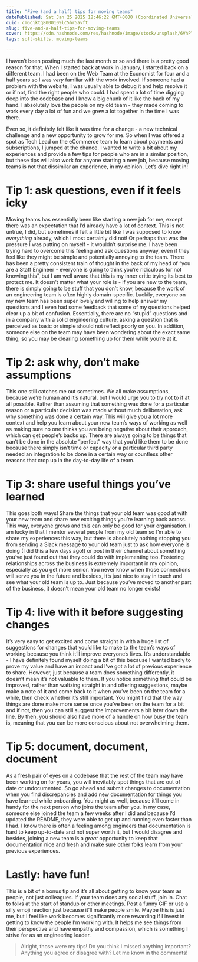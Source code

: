 ```yaml
---
title: "Five (and a half) tips for moving teams"
datePublished: Sat Jan 25 2025 18:46:22 GMT+0000 (Coordinated Universal Time)
cuid: cm6cjktq8000109lc5hr5avft
slug: five-and-a-half-tips-for-moving-teams
cover: https://cdn.hashnode.com/res/hashnode/image/stock/unsplash/6VhPY27jdps/upload/abce027e34a1c9d6d560e0e289349def.jpeg
tags: soft-skills, moving-teams

---
```


I haven’t been posting much the last month or so and there is a pretty good reason for that. When I started back at work in January, I started back on a different team. I had been on the Web Team at the Economist for four and a half years so I was *very* familiar with the work involved. If someone had a problem with the website, I was usually able to debug it and help resolve it or if not, find the right people who could. I had spent a lot of time digging deep into the codebase and I know a big chunk of it like the back of my hand. I absolutely love the people on my old team - they made coming to work every day a lot of fun and we grew a lot together in the time I was there.

Even so, it definitely felt like it was time for a change - a new technical challenge and a new opportunity to grow for me. So when I was offered a spot as Tech Lead on the eCommerce team to learn about payments and subscriptions, I jumped at the chance. I wanted to write a bit about my experiences and provide a few tips for people who are in a similar position, but these tips will also work for anyone starting a new job, because moving teams is not that dissimilar an experience, in my opinion. Let’s dive right in!

# Tip 1: ask questions, even if it feels icky

Moving teams has essentially been like starting a new job for me, except there was an expectation that I’d already have a lot of context. This is not untrue, I did, but sometimes it felt a little bit like I was supposed to know *everything* already, which I most certainly did not! Or perhaps that was the pressure I was putting on myself - it wouldn’t surprise me. I have been trying hard to overcome this feeling and ask questions anyway, even if they feel like they might be simple and potentially annoying to the team. There has been a pretty consistent train of thought in the back of my head of “you are a Staff Engineer - everyone is going to think you’re ridiculous for not knowing this”, but I am well aware that this is my inner critic trying its best to protect me. It doesn’t matter what your role is - if you are new to the team, there is simply going to be stuff that you don’t know, because the work of an engineering team is often highly domain-specific. Luckily, everyone on my new team has been super lovely and willing to help answer my questions and I even had some feedback that some of my questions helped clear up a bit of confusion. Essentially, there are no “stupid” questions and in a company with a solid engineering culture, asking a question that is perceived as basic or simple should not reflect poorly on you. In addition, someone else on the team may have been wondering about the exact same thing, so you may be clearing something up for them while you’re at it.

# Tip 2: ask why, don’t make assumptions

This one still catches me out sometimes. We all make assumptions, because we’re human and it’s natural, but I would urge you to try not to if at all possible. Rather than assuming that something was done for a particular reason or a particular decision was made without much deliberation, ask why something was done a certain way. This will give you a lot more context and help you learn about your new team’s ways of working as well as making sure no one thinks you are being negative about their approach, which can get people’s backs up. There are always going to be things that can’t be done in the absolute “perfect” way that you’d like them to be done because there simply isn’t time or capacity or a particular third party needed an integration to be done in a certain way or countless other reasons that crop up in the day-to-day life of a team.

# Tip 3: share useful things you’ve learned

This goes both ways! Share the things that your old team was good at with your new team and share new exciting things you’re learning back across. This way, everyone grows and this can only be good for your organisation. I am lucky in that I mentor several people from my old team so I’m able to share my experiences this way, but there is absolutely nothing stopping you from sending a Slack message to your old team just to ask how everyone is doing (I did this a few days ago!) or post in their channel about something you’ve just found out that they could do with implementing too. Fostering relationships across the business is extremely important in my opinion, especially as you get more senior. You never know when those connections will serve you in the future and besides, it’s just nice to stay in touch and see what your old team is up to. Just because you’ve moved to another part of the business, it doesn’t mean your old team no longer exists!

# Tip 4: live with it before suggesting changes

It’s very easy to get excited and come straight in with a huge list of suggestions for changes that you’d like to make to the team’s ways of working because you think it’ll improve everyone’s lives. It’s understandable - I have definitely found myself doing a bit of this because I wanted badly to prove my value and have an impact and I’ve got a lot of previous experience to share. However, just because a team does something differently, it doesn’t mean it’s not valuable to them. If you notice something that could be improved, rather than waltzing straight in and offering suggestions, maybe make a note of it and come back to it when you’ve been on the team for a while, then check whether it’s still important. You might find that the way things are done make more sense once you’ve been on the team for a bit and if not, then you can still suggest the improvements a bit later down the line. By then, you should also have more of a handle on how busy the team is, meaning that you can be more conscious about not overwhelming them.

# Tip 5: document, document, document

As a fresh pair of eyes on a codebase that the rest of the team may have been working on for years, you will inevitably spot things that are out of date or undocumented. So go ahead and submit changes to documentation when you find discrepancies and add new documentation for things you have learned while onboarding. You might as well, because it’ll come in handy for the next person who joins the team after you. In my case, someone else joined the team a few weeks after I did and because I’d updated the README, they were able to get up and running even faster than I had. I know there is often a feeling among engineers that documentation is hard to keep up-to-date and not super worth it, but I would disagree and besides, joining a new team is a *great* opportunity to keep that documentation nice and fresh and make sure other folks learn from your previous experiences.

# Lastly: have fun!

This is a bit of a bonus tip and it’s all about getting to know your team as people, not just colleagues. If your team does any social stuff, join in. Chat to folks at the start of standup or other meetings. Post a funny GIF or use a silly emoji reaction just because it’ll make people smile. Maybe this is just me, but I feel like work becomes significantly more rewarding if I invest in getting to know the people I’m working with. It helps me see things from their perspective and have empathy and compassion, which is something I strive for as an engineering leader.

> Alright, those were my tips! Do you think I missed anything important? Anything you agree or disagree with? Let me know in the comments!